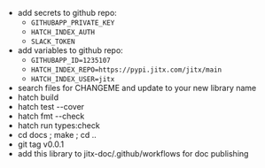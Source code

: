 - add secrets to github repo:
    - `GITHUBAPP_PRIVATE_KEY`
    - `HATCH_INDEX_AUTH`
    - `SLACK_TOKEN`
- add variables to github repo:
    - `GITHUBAPP_ID=1235107`
    - `HATCH_INDEX_REPO=https://pypi.jitx.com/jitx/main`
    - `HATCH_INDEX_USER=jitx`
- search files for CHANGEME and update to your new library name
- hatch build
- hatch test --cover
- hatch fmt --check
- hatch run types:check
- cd docs ; make ; cd ..
- git tag v0.0.1
- add this library to jitx-doc/.github/workflows for doc publishing
